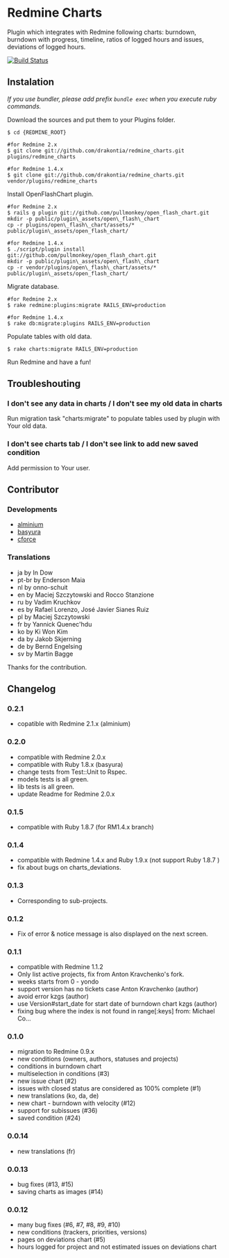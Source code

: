 Redmine Charts
==============

Plugin which integrates with Redmine following charts: burndown, burndown with progress, timeline, ratios of logged hours and issues, deviations of logged hours.

[![Build Status](https://travis-ci.org/drakontia/redmine_charts.png)](https://travis-ci.org/drakontia/redmine_charts)

## Instalation

*If you use bundler, please add prefix `bundle exec` when you execute ruby commands.*

Download the sources and put them to your Plugins folder.

    $ cd {REDMINE_ROOT}

    #for Redmine 2.x
    $ git clone git://github.com/drakontia/redmine_charts.git plugins/redmine_charts

    #for Redmine 1.4.x
    $ git clone git://github.com/drakontia/redmine_charts.git vendor/plugins/redmine_charts

Install OpenFlashChart plugin.

    #for Redmine 2.x
    $ rails g plugin git://github.com/pullmonkey/open_flash_chart.git
    mkdir -p public/plugin\_assets/open\_flash\_chart
    cp -r plugins/open\_flash\_chart/assets/* public/plugin\_assets/open_flash_chart/

    #for Redmine 1.4.x
    $ ./script/plugin install git://github.com/pullmonkey/open_flash_chart.git
    mkdir -p public/plugin\_assets/open\_flash\_chart
    cp -r vendor/plugins/open\_flash\_chart/assets/* public/plugin\_assets/open_flash_chart/

Migrate database.

    #for Redmine 2.x
    $ rake redmine:plugins:migrate RAILS_ENV=production

    #for Redmine 1.4.x
    $ rake db:migrate:plugins RAILS_ENV=production

Populate tables with old data.

    $ rake charts:migrate RAILS_ENV=production

Run Redmine and have a fun!

## Troubleshouting

### I don't see any data in charts / I don't see my old data in charts

Run migration task "charts:migrate" to populate tables used by plugin with Your old data.

### I don't see charts tab / I don't see link to add new saved condition

Add permission to Your user.

## Contributor

### Developments

- [alminium](https://github.com/alminium)
- [basyura](https://github.com/basyura)
- [cforce](https://github.com/cforce)

### Translations

- ja by In Dow
- pt-br by Enderson Maia
- nl by onno-schuit
- en by Maciej Szczytowski and Rocco Stanzione
- ru by Vadim Kruchkov
- es by Rafael Lorenzo, José Javier Sianes Ruiz
- pl by Maciej Szczytowski
- fr by Yannick Quenec'hdu
- ko by Ki Won Kim
- da by Jakob Skjerning
- de by Bernd Engelsing
- sv by Martin Bagge

Thanks for the contribution.

## Changelog

### 0.2.1
- copatible with Redmine 2.1.x (alminium)

### 0.2.0
- compatible with Redmine 2.0.x
- compatible with Ruby 1.8.x (basyura)
- change tests from Test::Unit to Rspec.
- models tests is all green.
- lib tests is all green.
- update Readme for Redmine 2.0.x

### 0.1.5
- compatible with Ruby 1.8.7 (for RM1.4.x branch)

### 0.1.4
- compatible with Redmine 1.4.x and Ruby 1.9.x (not support Ruby 1.8.7 )
- fix about bugs on charts\_deviations.

### 0.1.3
- Corresponding to sub-projects.

### 0.1.2
- Fix of error & notice message is also displayed on the next screen.

### 0.1.1
- compatible with Redmine 1.1.2
- Only list active projects, fix from Anton Kravchenko's fork.
- weeks starts from 0 - yondo
- support version has no tickets case Anton Kravchenko (author)
- avoid error  kzgs (author)
- use Version#start\_date for start date of burndown chart  kzgs (author)
- fixing bug where the index is not found in range[:keys] from: Michael Co...

### 0.1.0

- migration to Redmine 0.9.x
- new conditions (owners, authors, statuses and projects)
- conditions in burndown chart
- multiselection in conditions (#3)
- new issue chart (#2)
- issues with closed status are considered as 100% complete (#1)
- new translations (ko, da, de)
- new chart - burndown with velocity (#12)
- support for subissues (#36)
- saved condition (#24)

### 0.0.14

- new translations (fr)

### 0.0.13

- bug fixes (#13, #15)
- saving charts as images (#14)

### 0.0.12

- many bug fixes (#6, #7, #8, #9, #10)
- new conditions (trackers, priorities, versions)
- pages on deviations chart (#5)
- hours logged for project and not estimated issues on deviations chart
